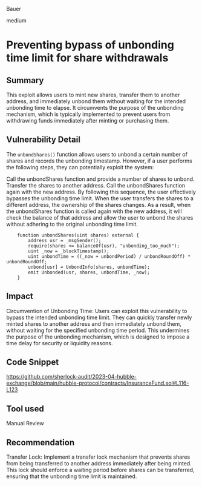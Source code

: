 Bauer

medium

# Preventing bypass of unbonding time limit for share withdrawals

## Summary
This exploit allows users to mint new shares, transfer them to another address, and immediately unbond them without waiting for the intended unbonding time to elapse. It circumvents the purpose of the unbonding mechanism, which is typically implemented to prevent users from withdrawing funds immediately after minting or purchasing them.

## Vulnerability Detail
The `unbondShares()` function allows users to unbond a certain number of shares and records the unbonding timestamp. However, if a user performs the following steps, they can potentially exploit the system:

Call the unbondShares function and provide a number of shares to unbond.
Transfer the shares to another address.
Call the unbondShares function again with the new address.
By following this sequence, the user effectively bypasses the unbonding time limit. When the user transfers the shares to a different address, the ownership of the shares changes. As a result, when the unbondShares function is called again with the new address, it will check the balance of that address and allow the user to unbond the shares without adhering to the original unbonding time limit.
```solidity
    function unbondShares(uint shares) external {
        address usr = _msgSender();
        require(shares <= balanceOf(usr), "unbonding_too_much");
        uint _now = _blockTimestamp();
        uint unbondTime = ((_now + unbondPeriod) / unbondRoundOff) * unbondRoundOff;
        unbond[usr] = UnbondInfo(shares, unbondTime);
        emit Unbonded(usr, shares, unbondTime, _now);
    }
```

## Impact
Circumvention of Unbonding Time: Users can exploit this vulnerability to bypass the intended unbonding time limit. They can quickly transfer newly minted shares to another address and then immediately unbond them, without waiting for the specified unbonding time period. This undermines the purpose of the unbonding mechanism, which is designed to impose a time delay for security or liquidity reasons.

## Code Snippet
https://github.com/sherlock-audit/2023-04-hubble-exchange/blob/main/hubble-protocol/contracts/InsuranceFund.sol#L116-L123

## Tool used

Manual Review

## Recommendation
Transfer Lock: Implement a transfer lock mechanism that prevents shares from being transferred to another address immediately after being minted. This lock should enforce a waiting period before shares can be transferred, ensuring that the unbonding time limit is maintained.
